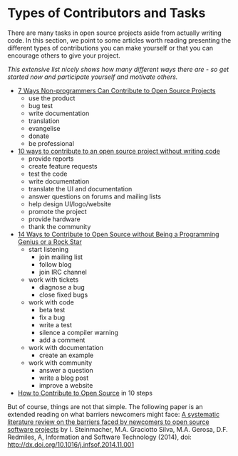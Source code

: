 # Types of Contributors and Tasks <i class="octicon octicon-link-external"></i>

There are many tasks in open source projects aside from actually writing code. In this section, we point to some articles worth reading presenting the different types of contributions you can make yourself or that you can encourage others to give your project.

*This extensive list nicely shows how many different ways there are - so get started now and participate yourself and motivate others.*

* [7 Ways Non-programmers Can Contribute to Open Source Projects](http://www.shareable.net/blog/7-ways-non-programmers-can-contribute-to-open-source-projects)
  * use the product
  * bug test
  * write documentation
  * translation
  * evangelise
  * donate
  * be professional
* [10 ways to contribute to an open source project without writing code](http://opensource.com/life/13/10/ten-ways-open-source-projects)
  * provide reports
  * create feature requests
  * test the code
  * write documentation
  * translate the UI and documentation
  * answer questions on forums and mailing lists
  * help design UI/logo/website
  * promote the project
  * provide hardware
  * thank the community
* [14 Ways to Contribute to Open Source without Being a Programming Genius or a Rock Star](http://blog.smartbear.com/programming/14-ways-to-contribute-to-open-source-without-being-a-programming-genius-or-a-rock-star/)
  * start listening
    * join mailing list
    * follow blog
    * join IRC channel
  * work with tickets
    * diagnose a bug
    * close fixed bugs
  * work with code
    * beta test
    * fix a bug
    * write a test
    * silence a compiler warning
    * add a comment
  * work with documentation
    * create an example
  * work with community
    * answer a question
    * write a blog post
    * improve a website
* [How to Contribute to Open Source](http://www.wikihow.com/Contribute-to-Open-Source) in 10 steps


But of course, things are not that simple. The following paper is an extended reading on what barriers newcomers might face: [A systematic literature review on the barriers faced by newcomers to open source software projects](https://www.academia.edu/9383911/A_systematic_literature_review_on_the_barriers_faced_by_newcomers_to_open_source_software_projects) by I. Steinmacher, M.A. Graciotto Silva, M.A. Gerosa, D.F. Redmiles, A, Information and Software Technology (2014), doi: http://dx.doi.org/10.1016/j.infsof.2014.11.001


